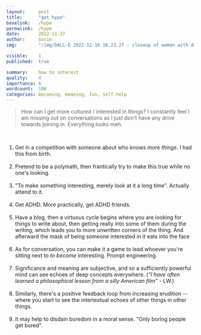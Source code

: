 ```yaml
---
layout:     post
title:      "get hype"
baselink:   /hype
permalink:  /hype
date:       2022-11-27
author:     Gavin   
img:        "/img/DALL·E 2022-12-16 16.23.27 - closeup of woman with dilated pupils, watercolour, trending on artstation, 4k.jpg"

visible:    1
published:  true

summary:    how to interest  
quality:    4
importance: 6
wordcount:  100
categories: becoming, meaning, fun, self-help
---
```


> How can I get more cultured / interested in things? I constantly feel I am missing out on conversations as I just don't have any drive towards joining in. Everything looks meh.

<br>

1. Get in a competition with someone about who _knows more things_. I had this from birth.<br><br>
2. Pretend to be a polymath, then frantically try to make this true while no one's looking.<br><br>
3. "To make something interesting, merely look at it a long time". Actually attend to it. <br><br>
4. Get ADHD. More practically, get ADHD friends.<br><br>
5. Have a blog, then a virtuous cycle begins where you are looking for things to write about, then getting really into some of them during the writing, which leads you to more unwritten corners of the thing. And afterward the mask of being someone interested in it eats into the face<br><br>
6. As for conversation, you can make it a game to lead whoever you're sitting next to _to become_ interesting. Prompt engineering.<br><br>
7. Significance and meaning are subjective, and so a sufficiently powerful mind can see echoes of deep concepts everywhere. (_"I have often learned a philosophical lesson from a silly American film"_ - LW.)<br><br>
8. Similarly, there's a positive feedback loop from increasing erudition -- where you start to see the intertextual echoes of other things in other things.<br><br>
9. It may help to disdain boredom in a moral sense. "Only boring people get bored".

<br><br>
